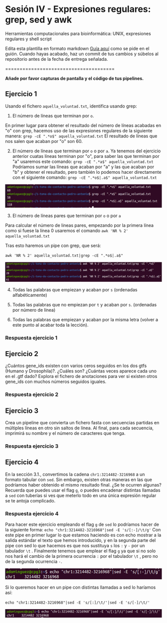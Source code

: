 # Sesión IV - Expresiones regulares: grep, sed y awk

Herramientas computacionales para bioinformática: UNIX, expresiones regulares y shell script

Edita esta plantilla en formato markdown [Guía aquí](https://guides.github.com/features/mastering-markdown/) como se pide en el guión. 
Cuando hayas acabado, haz un commit de tus cambios y súbelos al repositorio antes de la fecha de entrega señalada. 

======================================

**Añade por favor capturas de pantalla y el código de tus pipelines.**


## Ejercicio 1
Usando el fichero `aquella_voluntad.txt`, identifica usando grep:

1. El número de líneas que terminan por `o`. 

En primer lugar para obtener el resultado del número de líneas acabadas en "o" con grep, hacemos uso de las expresiones regulares de la siguiente manera: 
`grep -cE ".*o$" aquella_voluntad.txt`
El resultado de líneas que nos salen que acaban por "o" son 60. 

2. El número de líneas que terminan por `o` o por `a`. 
Ya tenemos del ejercicio anterior cuatas líneas terminan por "o", para saber las que terminan por "a" usaremos este comando: 
`grep -cE ".*a$" aquella_voluntad.txt`
Podríamos sumar las líneas que acaban por "a" y las que acaban por "b" y obtener el resultado, pero también lo podemos hacer directamente con el siguiente comando: 
`grep -cE ".*o$|.a$" aquella_voluntad.txt`

![grepcEoa](images/grepcEoa.PNG)

3. El número de líneas pares que terminan por `o` o por `a`

Para calcular el número de lineas pares, empezando por la primera línea como si fuese la línea 0 usaremos el comando `awk 'NR % 2' aquella_voluntad.txt`

Tras esto haremos un pipe con grep, que será:

`awk 'NR % 2' aquella_voluntad.txt|grep -cE ".*o$|.a$"`


![awkNRgrep](images/awkNRgrep.png)


4. Todas las palabras que empiezan y acaban por `s` (ordenadas alfabéticamente)


5. Todas las palabras que no empiezan por `t` y acaban por `s`. (ordenadas por número de línea)



6. Todas las palabras que empiezan y acaban por la misma letra (volver a este punto al acabar toda la lección). 

### Respuesta ejercicio 1


## Ejercicio 2
¿Cuántos gene_ids existen con varios ceros seguidos en los dos gtfs (Humano y Drosophila)?. ¿Cuáles son? ¿Cuántas veces aparece cada uno en el .gtf dado?
Explora el fichero de anotaciones para ver si existen otros gene_ids con muchos números seguidos iguales.

### Respuesta ejercicio 2


## Ejercicio 3

Crea un pipeline que convierta un fichero fasta con secuencias partidas en múltiples líneas en otro sin saltos de línea. 
Al final, para cada secuencia, imprimirá su nombre y el número de caracteres que tenga. 

### Respuesta ejercicio 3


## Ejercicio 4
En la sección 3.1., convertimos la cadena `chr1:3214482-3216968` a un formato tabular con `sed`. Sin embargo, existen otras maneras en las que podríamos haber obtenido el mismo resultado final. ¿Se te ocurren algunas? Recuerda que puedes usar el flag `g`, o puedes encadenar distintas llamadas a `sed` con tuberías si ves que meterlo todo en una única expresión regular se te antoja complicado. 

### Respuesta ejercicio 4
Para hacer este ejercicio empleando el flag `g` de `sed` lo podríamos hacer de la siguiente forma: 
`echo "chr1:3214482-3216968"|sed -E 's/[:-]/\t/g'`
Con este pipe en primer lugar lo que estamos haciendo es con echo mostrar a la salida estándar el texto que hemos introducido, y en la segunda parte del pipe con sed lo que hacemos es que nos sustituya `s` los `:` y `-` por un tabulador `\t` . Finalmente tenemos que emplear el flag `g` ya que si no solo nos hará el cambio de la primera ocurrencia `:` por el tabulador `\t` , pero no de la segunda ocurrencia `-`.

![echoSedEg](images/echoSedEg.png)

Si lo queremos hacer en un pipe con distintas llamadas a sed lo haríamos así:

`echo "chr1:3214482-3216968"|sed -E 's/[:]/\t/'|sed -E 's/[-]/\t/'`


![echoSedE](images/echoSedE.png)

